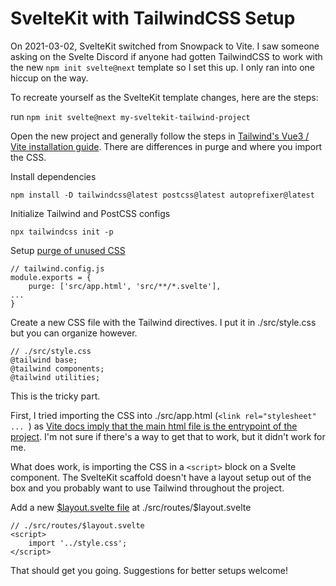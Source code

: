 # SvelteKit with TailwindCSS Setup

On 2021-03-02, SvelteKit switched from Snowpack to Vite. I saw someone asking on the Svelte Discord if anyone had gotten TailwindCSS to work with the new `npm init svelte@next` template so I set this up. I only ran into one hiccup on the way.

To recreate yourself as the SvelteKit template changes, here are the steps:

run `npm init svelte@next my-sveltekit-tailwind-project`

Open the new project and generally follow the steps in [Tailwind's Vue3 / Vite installation guide](https://tailwindcss.com/docs/guides/vue-3-vite). There are differences in purge and where you import the CSS.

Install dependencies

`npm install -D tailwindcss@latest postcss@latest autoprefixer@latest`

Initialize Tailwind and PostCSS configs

`npx tailwindcss init -p`

Setup [purge of unused CSS](https://github.com/mattlehrer/sveltekit-vite-tailwind/blob/44e00ba80f23552424589e798a9d8437ac93d0c1/tailwind.config.cjs#L2)

```
// tailwind.config.js
module.exports = {
	purge: ['src/app.html', 'src/**/*.svelte'],
...
}
```

Create a new CSS file with the Tailwind directives. I put it in ./src/style.css but you can organize however.

```
// ./src/style.css
@tailwind base;
@tailwind components;
@tailwind utilities;
```

This is the tricky part.

First, I tried importing the CSS into ./src/app.html (`<link rel="stylesheet" ... `) as [Vite docs imply that the main html file is the entrypoint of the project](https://vitejs.dev/guide/#index-html-and-project-root). I'm not sure if there's a way to get that to work, but it didn't work for me.

What does work, is importing the CSS in a `<script>` block on a Svelte component. The SvelteKit scaffold doesn't have a layout setup out of the box and you probably want to use Tailwind throughout the project.

Add a new [\$layout.svelte file](https://github.com/mattlehrer/sveltekit-vite-tailwind/blob/main/src/routes/%24layout.svelte) at ./src/routes/$layout.svelte

```
// ./src/routes/$layout.svelte
<script>
	import '../style.css';
</script>
```

That should get you going. Suggestions for better setups welcome!
